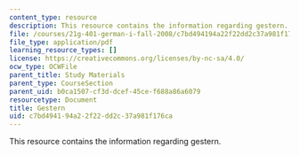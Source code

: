 ```yaml
---
content_type: resource
description: This resource contains the information regarding gestern.
file: /courses/21g-401-german-i-fall-2008/c7bd494194a22f22dd2c37a981f176ca_MIT21G_401F08_gestern.pdf
file_type: application/pdf
learning_resource_types: []
license: https://creativecommons.org/licenses/by-nc-sa/4.0/
ocw_type: OCWFile
parent_title: Study Materials
parent_type: CourseSection
parent_uid: b0ca1507-cf3d-dcef-45ce-f688a86a6079
resourcetype: Document
title: Gestern
uid: c7bd4941-94a2-2f22-dd2c-37a981f176ca
---
```

This resource contains the information regarding gestern.